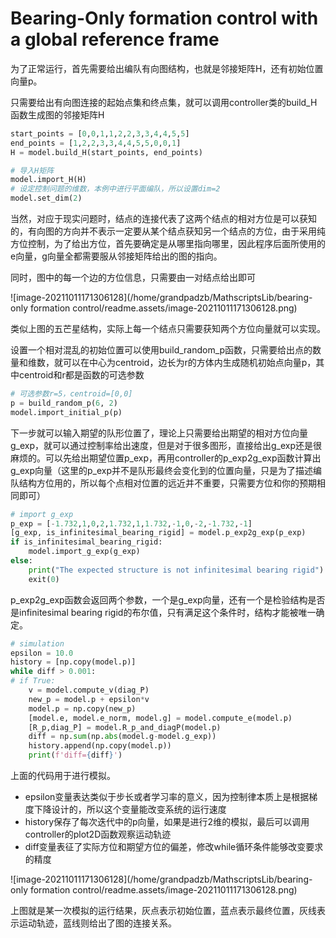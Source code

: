 # Bearing-Only formation control with a global reference frame

为了正常运行，首先需要给出编队有向图结构，也就是邻接矩阵H，还有初始位置向量p。

只需要给出有向图连接的起始点集和终点集，就可以调用controller类的build_H函数生成图的邻接矩阵H

```python
start_points = [0,0,1,1,2,2,3,3,4,4,5,5]
end_points = [1,2,2,3,3,4,4,5,5,0,0,1]
H = model.build_H(start_points, end_points)

# 导入H矩阵
model.import_H(H)
# 设定控制问题的维数，本例中进行平面编队，所以设置dim=2
model.set_dim(2)
```

当然，对应于现实问题时，结点的连接代表了这两个结点的相对方位是可以获知的，有向图的方向并不表示一定要从某个结点获知另一个结点的方位，由于采用纯方位控制，为了给出方位，首先要确定是从哪里指向哪里，因此程序后面所使用的e向量，g向量全都需要服从邻接矩阵给出的图的指向。

同时，图中的每一个边的方位信息，只需要由一对结点给出即可

![image-20211011171306128](/home/grandpadzb/MathscriptsLib/bearing-only formation control/readme.assets/image-20211011171306128.png)

类似上图的五芒星结构，实际上每一个结点只需要获知两个方位向量就可以实现。



设置一个相对混乱的初始位置可以使用build_random_p函数，只需要给出点的数量和维数，就可以在中心为centroid，边长为r的方体内生成随机初始点向量p，其中centroid和r都是函数的可选参数

```python
# 可选参数r=5，centroid=[0,0]
p = build_random_p(6, 2)
model.import_initial_p(p)
```



下一步就可以输入期望的队形位置了，理论上只需要给出期望的相对方位向量g_exp，就可以通过控制率给出速度，但是对于很多图形，直接给出g_exp还是很麻烦的。可以先给出期望位置p_exp，再用controller的p_exp2g_exp函数计算出g_exp向量（这里的p_exp并不是队形最终会变化到的位置向量，只是为了描述编队结构方位用的，所以每个点相对位置的远近并不重要，只需要方位和你的预期相同即可）

```python
# import g_exp
p_exp = [-1.732,1,0,2,1.732,1,1.732,-1,0,-2,-1.732,-1]
[g_exp, is_infinitesimal_bearing_rigid] = model.p_exp2g_exp(p_exp)
if is_infinitesimal_bearing_rigid:
    model.import_g_exp(g_exp)
else:
    print("The expected structure is not infinitesimal bearing rigid")
    exit(0)
```

p_exp2g_exp函数会返回两个参数，一个是g_exp向量，还有一个是检验结构是否是infinitesimal bearing rigid的布尔值，只有满足这个条件时，结构才能被唯一确定。



```python
# simulation
epsilon = 10.0
history = [np.copy(model.p)]
while diff > 0.001:
# if True:
    v = model.compute_v(diag_P)
    new_p = model.p + epsilon*v
    model.p = np.copy(new_p)
    [model.e, model.e_norm, model.g] = model.compute_e(model.p)
    [R_p,diag_P] = model.R_p_and_diagP(model.p)
    diff = np.sum(np.abs(model.g-model.g_exp))
    history.append(np.copy(model.p))
    print(f'diff={diff}')
```

上面的代码用于进行模拟。

- epsilon变量表达类似于步长或者学习率的意义，因为控制律本质上是根据梯度下降设计的，所以这个变量能改变系统的运行速度
- history保存了每次迭代中的p向量，如果是进行2维的模拟，最后可以调用controller的plot2D函数观察运动轨迹
- diff变量表征了实际方位和期望方位的偏差，修改while循环条件能够改变要求的精度

![image-20211011171306128](/home/grandpadzb/MathscriptsLib/bearing-only formation control/readme.assets/image-20211011171306128.png)

上图就是某一次模拟的运行结果，灰点表示初始位置，蓝点表示最终位置，灰线表示运动轨迹，蓝线则给出了图的连接关系。